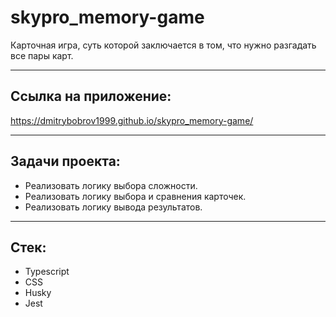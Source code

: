# skypro_memory-game

Карточная игра, суть которой заключается в том, что нужно разгадать все пары карт.

____

## Ссылка на приложение:

https://dmitrybobrov1999.github.io/skypro_memory-game/

____

## Задачи проекта:

* Реализовать логику выбора сложности.
* Реализовать логику выбора и сравнения карточек.
* Реализовать логику вывода результатов.

____

## Стек:

* Typescript
* CSS
* Husky
* Jest
